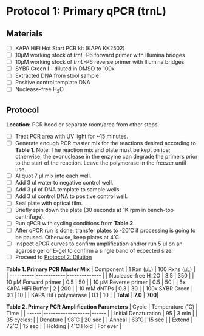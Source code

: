 # Protocol 1: Primary qPCR (trnL)

## Materials
- [ ] KAPA HiFi Hot Start PCR kit (KAPA KK2502)
- [ ] 10µM working stock of *trnL*-P6 forward primer with Illumina bridges 
- [ ] 10µM working stock of *trnL*-P6 reverse primer with Illumina bridges
- [ ] SYBR Green I - diluted in DMSO to 100x
- [ ] Extracted DNA from stool sample 
- [ ] Positive control template DNA
- [ ] Nuclease-free H<sub>2</sub>O

## Protocol
**Location:** PCR hood or separate room/area from other steps.
- [ ] Treat PCR area with UV light for ~15 minutes.
- [ ] Generate enough PCR master mix for the reactions desired according to **Table 1**. Note: The reaction mix and plate must be kept on ice; otherwise, the exonuclease in the enzyme can degrade the primers prior to the start of the reaction. Leave the polymerase in the freezer until use.
- [ ] Aliquot 7 µl mix into each well.
- [ ] Add 3 ul water to negative control well.
- [ ] Add 3 µl of DNA template to sample wells.
- [ ] Add 3 ul control DNA to positive control well.
- [ ] Seal plate with optical film.
- [ ] Briefly spin down the plate (30 seconds at 1K rpm in bench-top centrifuge).  
- [ ] Run qPCR with cycling conditions from **Table 2**.
- [ ] After qPCR run is done, transfer plates to -20˚C if processing is going to be paused.  Otherwise, keep plates at 4˚C.  
- [ ] Inspect qPCR curves to confirm amplification and/or run 5 ul on an agarose gel or E-gel to confirm a single band of expected size.
- [ ] Proceed to [Protocol 2: 
Dilution](https://github.com/bpetrone/mb-pipeline/edit/master/protocols/2_dilution.md)

**Table 1. Primary PCR Master Mix**
| Component	| 1 Rxn (µL) | 100 Rxns (µL) |
| ----------|------------|-------------- |
| Nuclease-free H_2O	| 3.5 | 350 |
| 10 µM Forward primer	| 0.5	| 50 |
| 10 µM Reverse primer	| 0.5	| 50 |
| 5x KAPA HiFi Buffer	| 2	| 200 |
| 10 mM dNTPs	| 0.3 |	30 |
| 100x SYBR Green	| 0.1	| 10 |
| KAPA HiFi polymerase	| 0.1	| 10 |
| **Total**	| **7.0**	| **700**|

**Table 2. Primary PCR Amplification Parameters**
| Cycle |	Temperature (˚C)  | Time |
| ------|-------------------|------ |
| Initial Denaturation   |	95	| 3 min |
| 35 cycles: |
| Denature | 98˚C | 20 sec |
| Anneal | 63˚C	| 15 sec |
| Extend | 72˚C | 15 sec |
| Holding	| 4˚C	Hold | For ever |
